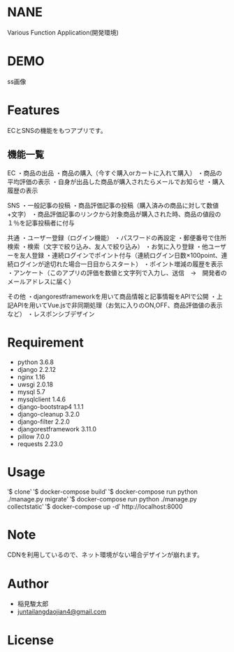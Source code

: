 # NANE
Various Function Application(開発環境)

# DEMO
ss画像

# Features
ECとSNSの機能をもつアプリです。
## 機能一覧
EC
・商品の出品
・商品の購入（今すぐ購入orカートに入れて購入）
・商品の平均評価の表示
・自身が出品した商品が購入されたらメールでお知らせ
・購入履歴の表示

SNS
・一般記事の投稿
・商品評価記事の投稿（購入済みの商品に対して数値+文字）
・商品評価記事のリンクから対象商品が購入された時、商品の値段の１％を記事投稿者に付与

共通
・ユーザー登録（ログイン機能）
・パスワードの再設定
・郵便番号で住所検索
・検索（文字で絞り込み、友人で絞り込み）
・お気に入り登録
・他ユーザーを友人登録
・連続ログインでポイント付与（連続ログイン日数×100point、連続ログインが途切れた場合一日目からスタート）
・ポイント増減の履歴を表示
・アンケート（このアプリの評価を数値と文字列で入力し、送信　→　開発者のメールアドレスに届く）

その他
・djangorestframeworkを用いて商品情報と記事情報をAPIで公開
・上記APIを用いてVue.jsで非同期処理（お気に入りのON,OFF、商品評価値の表示など）
・レスポンシブデザイン

# Requirement
* python 3.6.8
* django 2.2.12
* nginx 1.16
* uwsgi 2.0.18 
* mysql 5.7
* mysqlclient 1.4.6
* django-bootstrap4 1.1.1
* django-cleanup 3.2.0
* django-filter 2.2.0
* djangorestframework 3.11.0
* pillow 7.0.0
* requests 2.23.0

# Usage
‵$ clone‵
‵$ docker-compose build‵
‵$ docker-compose run python ./manage.py migrate‵
‵$ docker-compose run python ./manage.py collectstatic‵
‵$ docker-compose up -d‵
http://localhost:8000


# Note
CDNを利用しているので、ネット環境がない場合デザインが崩れます。

# Author
* 稲見駿太郎
* juntailangdaojian4@gmail.com

# License
